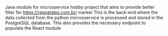 Java module for microsservice hobby project that aims to provide better filter for https://ragnatales.com.br/ market
This is the back-end where the data collected from the python microsservice is processed and stored in the PostgreSQL database.
This also provides the necessary endpoint to populate the React module
